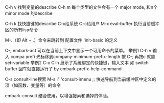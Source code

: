 
C-h v 找到变量的describe
C-h m  每个类型的文件会有一个 major mode, 和n个 minor mode 的describe

C-h k 找快捷键的describe   C-x给系统 C-c给用户
M-x eval-buffer 执行当前缓冲区的所有lisp命令

M-.（即 Alt + .）命令来跳转到 配置文件 'init-basic 的定义


C-; embark-act  可以在当前上下文中显示一个可用命令的菜单。
举例1 C-h v 输入 compa prefi  光标移到company-minimum-prefix-length 按 C-; 再按c 就能set-variable
举例2 C-x C-h  展示了系统绑定的快捷键，输入文本 如 switch buffer 回车就直接运行了 by  embark-prefix-help-command
 
C-s  consult-line搜索
M-s i" 'consult-imenu  ;; 快速导航到当前缓冲区中定义的项（如函数、变量等）的命令

embark-consult 结合使用，以增强搜索和选择的体验。
